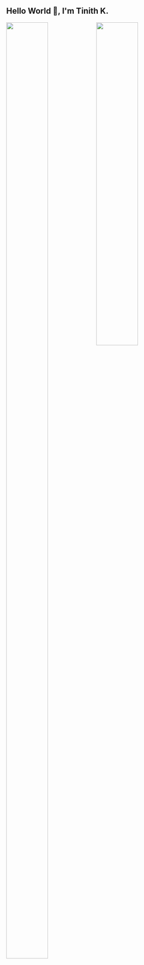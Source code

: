 <h2 align="">Hello World 👋, I'm Tinith K.</h2>

<img align="left" width="47%" height="80%" src="https://github-readme-stats.vercel.app/api?username=tinithkorala&show_icons=true&theme=gruvbox" />
<img align="left" width="47%" src="https://github-readme-stats.vercel.app/api/top-langs/?username=tinithkorala&layout=compact" />

